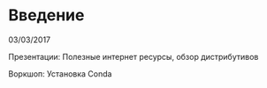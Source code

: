 # Введение

03/03/2017

Презентации: Полезные интернет ресурсы, обзор дистрибутивов

Воркшоп: Установка Conda

